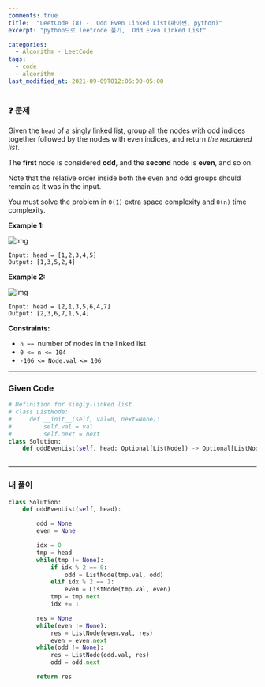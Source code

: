 ```yaml
---
comments: true
title:  "LeetCode (8) -  Odd Even Linked List(파이썬, python)"
excerpt: "python으로 leetcode 풀기,  Odd Even Linked List"

categories:
  - Algorithm - LeetCode
tags:
  - code
  - algorithm
last_modified_at: 2021-09-09T012:06:00-05:00
---
```


### ❓ 문제

Given the `head` of a singly linked list, group all the nodes with odd indices together followed by the nodes with even indices, and return *the reordered list*.

The **first** node is considered **odd**, and the **second** node is **even**, and so on.

Note that the relative order inside both the even and odd groups should remain as it was in the input.

You must solve the problem in `O(1)` extra space complexity and `O(n)` time complexity.

 

**Example 1:**

![img](https://assets.leetcode.com/uploads/2021/03/10/oddeven-linked-list.jpg)

```
Input: head = [1,2,3,4,5]
Output: [1,3,5,2,4]
```

**Example 2:**

![img](https://assets.leetcode.com/uploads/2021/03/10/oddeven2-linked-list.jpg)

```
Input: head = [2,1,3,5,6,4,7]
Output: [2,3,6,7,1,5,4]
```

 

**Constraints:**

- `n == `number of nodes in the linked list
- `0 <= n <= 104`
- `-106 <= Node.val <= 106`

---

### Given Code

```python
# Definition for singly-linked list.
# class ListNode:
#     def __init__(self, val=0, next=None):
#         self.val = val
#         self.next = next
class Solution:
    def oddEvenList(self, head: Optional[ListNode]) -> Optional[ListNode]:
        
```

-----

### 내 풀이

```python
class Solution:
    def oddEvenList(self, head):

        odd = None
        even = None

        idx = 0
        tmp = head
        while(tmp != None):
            if idx % 2 == 0:
                odd = ListNode(tmp.val, odd)
            elif idx % 2 == 1:
                even = ListNode(tmp.val, even)
            tmp = tmp.next
            idx += 1

        res = None
        while(even != None):
            res = ListNode(even.val, res)
            even = even.next
        while(odd != None):
            res = ListNode(odd.val, res)
            odd = odd.next

        return res
```

